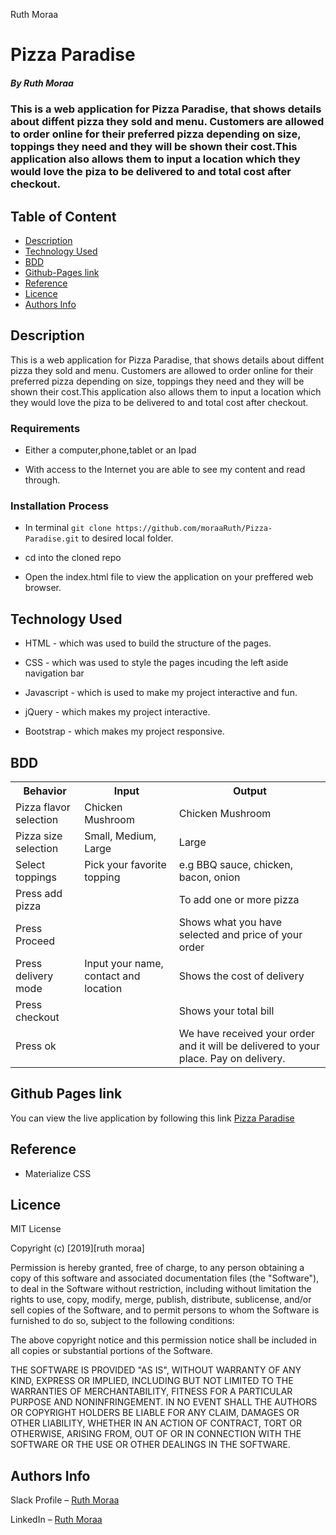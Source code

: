 Ruth Moraa

# Pizza Paradise

##### By Ruth Moraa

### This is a web application for Pizza Paradise, that shows details about diffent pizza they sold and menu. Customers are allowed to order online for their preferred pizza depending on size, toppings they need and they will be shown their cost.This application also allows them to input a location which they would love the piza to be delivered to and total cost after checkout.

## Table of Content

- [Description](#description)
- [Technology Used](#technology-used)
- [BDD](#BDD)
- [Github-Pages link](#gh-pages)
- [Reference](#reference)
- [Licence](#licence)
- [Authors Info](#author-Info)

## Description

<p>This is a web application for Pizza Paradise, that shows details about diffent pizza they sold and menu. Customers are allowed to order online for their preferred pizza depending on size, toppings they need and they will be shown their cost.This application also allows them to input a location which they would love the piza to be delivered to and total cost after checkout.
</p>

### Requirements

- Either a computer,phone,tablet or an Ipad

- With access to the Internet you are able to see my content and read through.

### Installation Process

- In terminal `git clone https://github.com/moraaRuth/Pizza-Paradise.git` to desired local folder.

- cd into the cloned repo

- Open the index.html file to view the application on your preffered web browser.

## Technology Used

- HTML - which was used to build the structure of the pages.

- CSS - which was used to style the pages incuding the left aside navigation bar

- Javascript - which is used to make my project interactive and fun.

- jQuery - which makes my project interactive.

- Bootstrap - which makes my project responsive.

## BDD

<table>
<tr>
<th>Behavior</th>
<th>Input</th>
<th>Output</th>
</tr>
<tr>
<td>Pizza flavor selection</td>
<td>Chicken Mushroom</td>
<td>Chicken Mushroom
</td>
</tr>
<tr>
<td>Pizza size selection</td>
<td>Small, Medium, Large</td>
<td>Large</td>

</tr>
<tr>
<td>Select toppings</td>
<td>Pick your favorite topping</td>
<td>e.g BBQ sauce, chicken, bacon, onion</td>

</tr>
<tr>
<td>Press add pizza
</td>
<td></td>
<td>To add one or more pizza 
</td>

</tr>
<tr>
<td>Press Proceed 
</td>
<td></td>
<td>Shows what you have selected and price of your order
</td>

</tr>
<tr>
<td>Press delivery mode
</td>
<td>Input your name, contact and location</td>
<td>Shows the cost of delivery
</td>

</tr>
<tr>
<td>Press checkout
</td>
<td></td>
<td>Shows your total bill

</td>

</tr>
<tr>
<td>Press ok
</td>
<td></td>
<td>We have received your order and it will be delivered to your place. Pay on delivery.

</td>

</tr>

</table>

## Github Pages link

You can view the live application by following this link
[Pizza Paradise]()

## Reference

- Materialize CSS

## Licence

MIT License

Copyright (c) [2019][ruth moraa]

Permission is hereby granted, free of charge, to any person obtaining a copy
of this software and associated documentation files (the "Software"), to deal
in the Software without restriction, including without limitation the rights
to use, copy, modify, merge, publish, distribute, sublicense, and/or sell
copies of the Software, and to permit persons to whom the Software is
furnished to do so, subject to the following conditions:

The above copyright notice and this permission notice shall be included in all
copies or substantial portions of the Software.

THE SOFTWARE IS PROVIDED "AS IS", WITHOUT WARRANTY OF ANY KIND, EXPRESS OR
IMPLIED, INCLUDING BUT NOT LIMITED TO THE WARRANTIES OF MERCHANTABILITY,
FITNESS FOR A PARTICULAR PURPOSE AND NONINFRINGEMENT. IN NO EVENT SHALL THE
AUTHORS OR COPYRIGHT HOLDERS BE LIABLE FOR ANY CLAIM, DAMAGES OR OTHER
LIABILITY, WHETHER IN AN ACTION OF CONTRACT, TORT OR OTHERWISE, ARISING FROM,
OUT OF OR IN CONNECTION WITH THE SOFTWARE OR THE USE OR OTHER DEALINGS IN THE
SOFTWARE.

## Authors Info

Slack Profile – [Ruth Moraa](https://app.slack.com/client/T0101L740P4/D033AKM6RR7)

LinkedIn – [Ruth Moraa](https://www.linkedin.com/Ruth)
